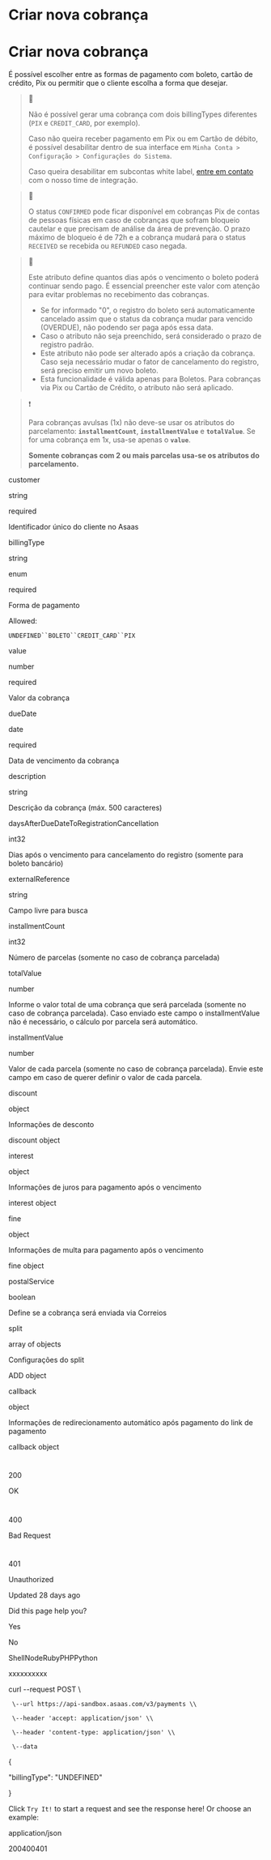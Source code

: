 # Criar nova cobrança

# Criar nova cobrança

É possível escolher entre as formas de pagamento com boleto, cartão de crédito, Pix ou permitir que o cliente escolha a forma que desejar.

> 📘
> 
> Não é possível gerar uma cobrança com dois billingTypes diferentes (`PIX` e `CREDIT_CARD`, por exemplo).
> 
> Caso não queira receber pagamento em Pix ou em Cartão de débito, é possível desabilitar dentro de sua interface em `Minha Conta > Configuração > Configurações do Sistema`.
> 
> Caso queira desabilitar em subcontas white label, [entre em contato]() com o nosso time de integração.

> 🚧
> 
> O status `CONFIRMED` pode ficar disponível em cobranças Pix de contas de pessoas físicas em caso de cobranças que sofram bloqueio cautelar e que precisam de análise da área de prevenção. O prazo máximo de bloqueio é de 72h e a cobrança mudará para o status `RECEIVED` se recebida ou `REFUNDED` caso negada.

> 🚧
> 
> Este atributo define quantos dias após o vencimento o boleto poderá continuar sendo pago. É essencial preencher este valor com atenção para evitar problemas no recebimento das cobranças.
> 
> *   Se for informado "0", o registro do boleto será automaticamente cancelado assim que o status da cobrança mudar para vencido (OVERDUE), não podendo ser paga após essa data.
> *   Caso o atributo não seja preenchido, será considerado o prazo de registro padrão.
> *   Este atributo não pode ser alterado após a criação da cobrança. Caso seja necessário mudar o fator de cancelamento do registro, será preciso emitir um novo boleto.
> *   Esta funcionalidade é válida apenas para Boletos. Para cobranças via Pix ou Cartão de Crédito, o atributo não será aplicado.

> ❗️
> 
> Para cobranças avulsas (1x) não deve-se usar os atributos do parcelamento: **`installmentCount`**, **`installmentValue`** e **`totalValue`**. Se for uma cobrança em 1x, usa-se apenas o **`value`**.
> 
> **Somente cobranças com 2 ou mais parcelas usa-se os atributos do parcelamento.**

customer

string

required

Identificador único do cliente no Asaas

billingType

string

enum

required

Forma de pagamento

Allowed:

`UNDEFINED``BOLETO``CREDIT_CARD``PIX`

value

number

required

Valor da cobrança

dueDate

date

required

Data de vencimento da cobrança

description

string

Descrição da cobrança (máx. 500 caracteres)

daysAfterDueDateToRegistrationCancellation

int32

Dias após o vencimento para cancelamento do registro (somente para boleto bancário)

externalReference

string

Campo livre para busca

installmentCount

int32

Número de parcelas (somente no caso de cobrança parcelada)

totalValue

number

Informe o valor total de uma cobrança que será parcelada (somente no caso de cobrança parcelada). Caso enviado este campo o installmentValue não é necessário, o cálculo por parcela será automático.

installmentValue

number

Valor de cada parcela (somente no caso de cobrança parcelada). Envie este campo em caso de querer definir o valor de cada parcela.

discount

object

Informações de desconto

discount object

interest

object

Informações de juros para pagamento após o vencimento

interest object

fine

object

Informações de multa para pagamento após o vencimento

fine object

postalService

boolean

Define se a cobrança será enviada via Correios

split

array of objects

Configurações do split

ADD object

callback

object

Informações de redirecionamento automático após pagamento do link de pagamento

callback object

# 

200

OK

# 

400

Bad Request

# 

401

Unauthorized

Updated 28 days ago

Did this page help you?

Yes

No

ShellNodeRubyPHPPython

xxxxxxxxxx

curl \--request POST \\

     \--url https://api-sandbox.asaas.com/v3/payments \\

     \--header 'accept: application/json' \\

     \--header 'content-type: application/json' \\

     \--data 

{

  "billingType": "UNDEFINED"

}



Click `Try It!` to start a request and see the response here! Or choose an example:

application/json

200400401